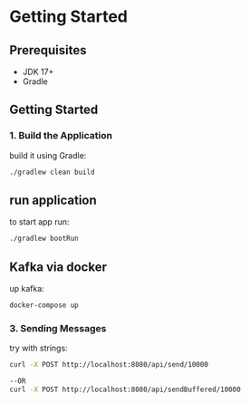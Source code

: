 # Getting Started

## Prerequisites

- JDK 17+
- Gradle

## Getting Started

### 1. Build the Application

build it using Gradle:

```bash
./gradlew clean build
```

## run application
to start app run:

```bash
./gradlew bootRun
```

## Kafka via docker
up kafka:

```bash
docker-compose up
```
### 3. Sending Messages

try with strings:

```bash
curl -X POST http://localhost:8080/api/send/10000

--OR
curl -X POST http://localhost:8080/api/sendBuffered/10000

```
